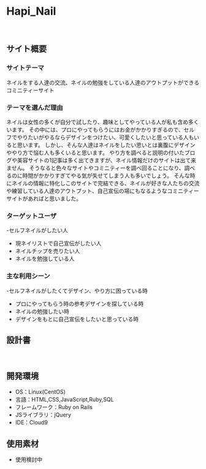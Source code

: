 # Hapi_Nail
​
## サイト概要
### サイトテーマ
<!--何を『目的』とし、どのような『分類』なのかを簡潔に書く-->
​ネイルをする人達の交流、ネイルの勉強をしている人達のアウトプットができるコミニティーサイト

### テーマを選んだ理由
<!--なぜこのようなテーマにしたかを説明する-->
​ネイルは女性の多くが自分で試したり、趣味としてやっている人が私も含め多くいます。
 その中には、プロにやってもらうにはお金がかかりすぎるので、セルフでやりたいがやるならデザインをつけたい、可愛くしたいと思っている人もいると思います。
 しかし、そんな人達はネイルをしたい思いとは裏腹にデザインややり方で悩む人も多くいると思います。
 やり方を調べると説明の付いたブログや美容サイトの1記事は多く出てきますが、ネイル情報だけのサイトは出て来ません。
 そうなると色々なサイトやコミニティーを調べ回ることになり、調べるのに時間がかかりすぎてやる気が失せてしまう人も多いでしょう。
 そんな時にネイルの情報に特化しこのサイトで完結できる、ネイルが好きな人たちの交流や練習している人達のアウトプット、自己宣伝の場にもなるようなコミニティーサイトがあればと思いました。

### ターゲットユーザ
<!--誰に使ってもらうかを具体的に記載する-->
-​セルフネイルがしたい人
- 現ネイリストで自己宣伝がしたい人
- ネイルチップを売りたい人
- ネイルを勉強している人

### 主な利用シーン
<!--どのような時に使うのかの状況を記載すること-->
-​セルフネイルがしたくてデザイン、やり方に困っている時
- プロにやってもらう時の参考デザインを探している時
- ネイルの勉強したい時
- デザインをもとに自己宣伝をしたいと思っている時

## 設計書
<!--テーマを設定・提出する時点では不要です-->
​
## 開発環境
- OS：Linux(CentOS)
- 言語：HTML,CSS,JavaScript,Ruby,SQL
- フレームワーク：Ruby on Rails
- JSライブラリ：jQuery
- IDE：Cloud9
​
## 使用素材
- 使用検討中